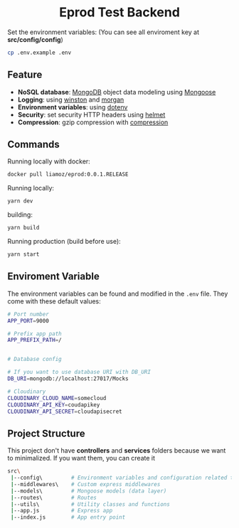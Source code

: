 <h1 align="center">Eprod Test Backend</h1>

Set the environment variables:
(You can see all enviroment key at **src/config/config**)

```bash
cp .env.example .env
```

## Feature

-   **NoSQL database**: [MongoDB](https://www.mongodb.com/) object data modeling using [Mongoose](https://mongoosejs.com/)
-   **Logging**: using [winston](https://github.com/winstonjs/winston) and [morgan](https://github.com/expressjs/morgan)
-   **Environment variables**: using [dotenv](https://github.com/motdotla/dotenv)
-   **Security**: set security HTTP headers using [helmet](https://helmetjs.github.io/)
-   **Compression**: gzip compression with [compression](https://github.com/expressjs/compression)

## Commands

Running locally with docker:

```bash
docker pull liamoz/eprod:0.0.1.RELEASE
```

Running locally:

```bash
yarn dev
```

building:

```bash
yarn build
```

Running production (build before use):

```bash
yarn start
```

## Enviroment Variable

The environment variables can be found and modified in the `.env` file. They come with these default values:

```bash
# Port number
APP_PORT=9000

# Prefix app path
APP_PREFIX_PATH=/


# Database config

# If you want to use database URI with DB_URI
DB_URI=mongodb://localhost:27017/Mocks

# Cloudinary
CLOUDINARY_CLOUD_NAME=somecloud
CLOUDINARY_API_KEY=coudapikey
CLOUDINARY_API_SECRET=cloudapisecret
```

## Project Structure

This project don't have **controllers** and **services** folders because we want to minimalized. If you want them, you can create it

```bash
src\
 |--config\         # Environment variables and configuration related things
 |--middlewares\    # Custom express middlewares
 |--models\         # Mongoose models (data layer)
 |--routes\         # Routes
 |--utils\          # Utility classes and functions
 |--app.js          # Express app
 |--index.js        # App entry point
```
